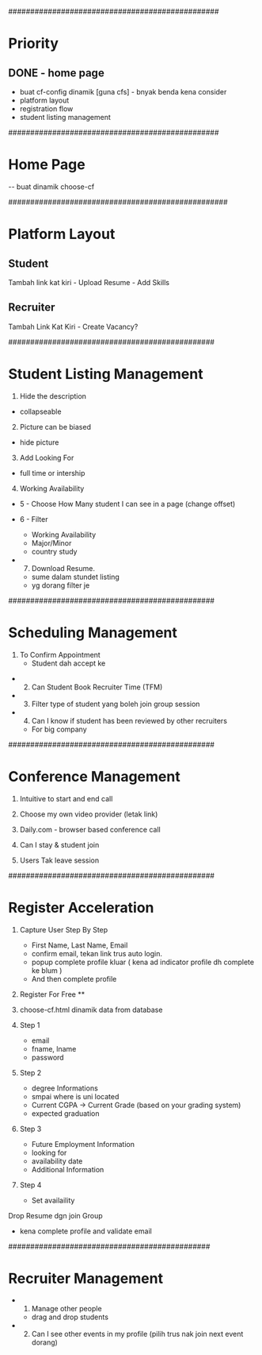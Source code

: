 ################################################
# Priority
## DONE - home page
- buat cf-config dinamik [guna cfs] - bnyak benda kena consider
- platform layout
- registration flow
- student listing management

################################################
# Home Page
-- buat dinamik choose-cf

##################################################
# Platform Layout

## Student 
Tambah link kat kiri
     - Upload Resume
     - Add Skills

## Recruiter
Tambah Link Kat Kiri
    - Create Vacancy?

###############################################
# Student Listing Management

1. Hide the description
- collapseable

2. Picture can be biased
- hide picture

3. Add Looking For
- full time or intership

4. Working Availability

* 5 - Choose How Many student I can see in a page (change offset)

* 6 - Filter
  - Working Availability
  - Major/Minor
  - country study

* 7. Download Resume.
    - sume dalam stundet listing
    - yg dorang filter je

###############################################
# Scheduling Management

1. To Confirm Appointment
    - Student dah accept ke

* 2. Can Student Book Recruiter Time (TFM)

* 3. Filter type of student yang boleh join group session

* 4. Can I know if student has been reviewed by other recruiters
    - For big company


###############################################
# Conference Management

1. Intuitive to start and end call

2. Choose my own video provider (letak link)

3. Daily.com - browser based conference call

4. Can I stay & student join

5. Users Tak leave session


###############################################
# Register Acceleration

1. Capture User Step By Step
    - First Name, Last Name, Email
    - confirm email, tekan link trus auto login.
    - popup complete profile kluar ( kena ad indicator profile dh complete ke blum )
    - And then complete profile

2. Register For Free **

3. choose-cf.html dinamik data from database

4. Step 1
    - email
    - fname, lname
    - password

5. Step 2
    - degree Informations
    - smpai where is uni located
    - Current CGPA -> Current Grade (based on your grading system)
    - expected graduation

6. Step 3
    - Future Employment Information
    - looking for
    - availability date
    - Additional Information

7. Step 4
    - Set availaility

Drop Resume dgn join Group
- kena complete profile and validate email


##############################################
# Recruiter Management

* 1. Manage other people
    - drag and drop students

* 2. Can I see other events in my profile (pilih trus nak join next event dorang)